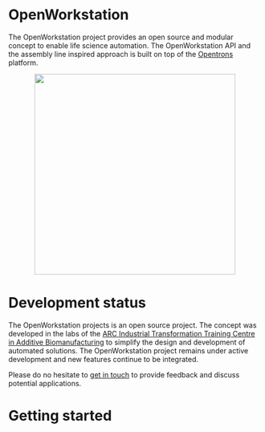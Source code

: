 # OpenWorkstation

The OpenWorkstation project provides an open source and modular concept to enable life science automation. The OpenWorkstation API and the assembly line inspired approach is built on top of the [Opentrons](https://opentrons.com/) platform.

<p align="center">
<img src="images/workstation_setup.tiff" width="400"/></p>


# Development status

The OpenWorkstation projects is an open source project. The concept was developed in the labs of the [ARC Industrial Transformation Training Centre in Additive Biomanufacturing](http://additivebiomanufacturing.org) to simplify the design and development of automated solutions. The OpenWorkstation project remains under active development and new features continue to be integrated.

Please do no hesitate to [get in touch](mailto:s.eggert@qut.edu.au) to provide feedback and discuss potential applications.

# Getting started
